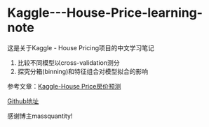 # Kaggle---House-Price-learning-note
这是关于Kaggle - House Pricing项目的中文学习笔记

1. 比较不同模型以cross-validation测分
2. 探究分箱(binning)和特征组合对模型拟合的影响






参考文章：[Kaggle-House Price房价预测](https://www.cnblogs.com/massquantity/p/8640991.html)

[Github地址](https://github.com/massquantity/Kaggle-HousePrices)

感谢博主massquantity!
